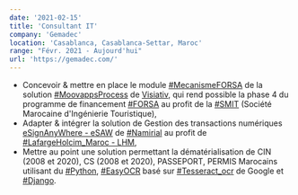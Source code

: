```yaml
---
date: '2021-02-15'
title: 'Consultant IT'
company: 'Gemadec'
location: 'Casablanca, Casablanca-Settar, Maroc'
range: "Févr. 2021 - Aujourd'hui"
url: 'https://gemadec.com/'
---
```


- Concevoir & mettre en place le module [#MecanismeFORSA]() de la solution [#MoovappsProcess](https://moovapps.com) de [Visiativ](https://visiativ.com), qui rend possible la phase 4 du programme de financement [#FORSA](https://forsa.ma) au profit de la [#SMIT](https://smit.gov.ma) (Société Marocaine d'Ingénierie Touristique),
- Adapter & intégrer la solution de Gestion des transactions numériques [eSignAnyWhere - eSAW](https://www.esignanywhere.net/fr/) de [#Namirial](https://www.namirial.com/en/) au profit de [#LafargeHolcim_Maroc - LHM](https://www.lafargeholcim.ma/fr),
- Mettre au point une solution permettant la dématérialisation de CIN (2008 et 2020), CS (2008 et 2020), PASSEPORT, PERMIS Marocains utilisant du [#Python](https://docs.python.org/fr/3.8/), [#EasyOCR](https://pypi.org/project/easyocr/) basé sur [#Tesseract_ocr](https://pypi.org/project/pytesseract/) de Google et [#Django](https://docs.djangoproject.com/fr/4.0/).